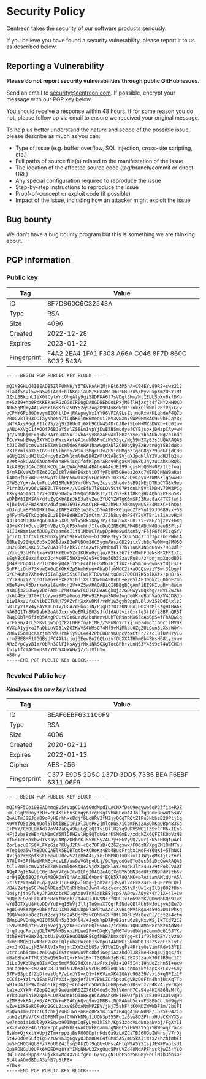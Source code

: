 # Security Policy

Centreon takes the security of our software products seriously.

If you believe you have found a security vulnerability, please report it to us as described below.

## Reporting a Vulnerability

**Please do not report security vulnerabilities through public GitHub issues.**

Send an email to security@centreon.com. If possible, encrypt your message with our PGP key below.

You should receive a response within 48 hours. If for some reason you do not, please follow up via email to ensure we received your original message.

To help us better understand the nature and scope of the possible issue, please describe as much as you can: 

* Type of issue (e.g. buffer overflow, SQL injection, cross-site scripting, etc.)
* Full paths of source file(s) related to the manifestation of the issue
* The location of the affected source code (tag/branch/commit or direct URL)
* Any special configuration required to reproduce the issue
* Step-by-step instructions to reproduce the issue
* Proof-of-concept or exploit code (if possible)
* Impact of the issue, including how an attacker might exploit the issue

## Bug bounty

We don't have a bug bounty program but this is something we are thinking about.

## PGP information

### Public key

| Tag | Value |
| -- | -- |
| ID | 8F7D860C6C32543A |
| Type | RSA |
| Size | 4096 |
| Created | 2022-12-28 |
| Expires | 2023-01-22 |
| Fingerprint | F4A2 2EA4 1FA1 F308 A66A C046 8F7D 860C 6C32 543A |

```
-----BEGIN PGP PUBLIC KEY BLOCK-----

mQINBGHLO4IBEADB5ZlFUNNH/Y5TEVHAAHIMjHEt63M5hA+C94EYv89R2+swz212
Hla4f5sVl5wPNSwiIAed+bJNKnGiaDM/508aMcTHurGRu3x5/MyvuxpXmzOSY1Mt
JZxLBBkonL1iX0tCytWriOhgAty9gi58DPKA6f7sVDgt3Hm/NtIEULSbXy6xfDYo
m+Sz39+hb0PcKKEkacRGzOGDIR0UgOAUGDBEbDoLPxjM6flHjXcjs4fZNY2HHQXO
AB65qM9my4ALxxsrIbsKfu25HY52qSZoqZD90AxKdNtRFlnkXClWN0l26fVqiGjv
oCPMYGPp80OYvymE2QhtlD+jRAepwyWx1YY96VFIA9LsZtjmoRxw/KLghdeP4Q7p
/BUCVkT393OOTayNhoNa7iCqbK0lmB6mequi7KV3vNXn79WP0Hm8AQ9/9bEJaY8x
oNTKAxsR6gLP1fc7S/zg9iIHUuTj6XU9CbW45ADrCJRel5LoM+MZ3DWXh+kd0Iuw
yANU+XVgC1fXQOf76BJeYSalZS8Ln1vpYjDwEZBSmLdyefCYBjspxjDNzpCAy+wH
gc/vpQbjmFxgkbZ3AroGDaNu1JVhA3yy8oXAEwAxl8BzsYye2YbhAUb2RgZhIndd
TCcWkwhEWey3XYMCtnFWxsXnteA1cvWD8PvCiWy53yc/Ng59H3XyB3sJbQARAQAB
tJJDZW50cmVvbiBTZWN1cml0eSAoRW1haWwgdXNlZCB0byByZXBvcnQgYSB2dWxu
ZXJhYmlsaXR5IG9uIENlbnRyZW9uJ3MgcHJvZHVjdHMgb3IgdG8gY29udGFjdCB0
aGUgQ2VudHJlb24ncyBzZWN1cml0eSB0ZWFtKSA8c2VjdXJpdHlAY2VudHJlb24u
Y29tPokCVAQTAQoAPhYhBPSiLqQfofMIpmrARo99hgxsMlQ6BQJhyzuCAhsDBQkC
AikABQsJCAcCBhUKCQgLAgQWAgMBAh4BAheAAAoJEI99hgxsMlQ6Ms0P/1lJfoaj
5/mRIKvaWZnTZm6OCpJtRT/9WrBGxbVi0TfyFb8M5OHeoz2oXc7WEPDJNNW9aRat
i40oHfQExW0UBsMvpfGlhPc5nwIxzpvFuckPrSTU3Y9ZLQvCoyxPIWMsXlghwwHD
OFW5oYg+rAvtmFuLyM18MdkH3YmrUHs7wyZczvi5hqdv5yB92kEjDTRbCYG8k9ep
P1rr3U/WyQ6u5BEZLTFNceK//VQsEfN7l8QLQV5CtG7PtdnLh5V4lkDHV7DW3PCg
TXyy8A5IatLh7z+ODQ/GDwCw7NNQm5M8dB1T/tLZn7+kTf8KqjHz4Qbh2PFBu5R7
sDPEM81EMSAN/dfuZyQKbABnJk0JalvZeuZYUQYZWTgK6mSFJ3Rac8aX4TX7fwfS
kjh0ivG/FWzKaDa/dGfpH0J69IE2SACLRF+022hPLz7dRmSyNQSFZ4McXC+ihQps
mDJrqLmBPSNIRkfTwczINPSAX051w3GsJDSoAID+X0iqmoZTPYuf9XJO689vx+5B
g4FwhFwETkCqq6sZLzBI8+8dHKCn7imCtmrJ7JN8uy4mPS4Y2yVTBr1sZiAuvHzN
4314o3N30OZeqG61OuE6XO67mlw5Rk5Kay7P/s3uu5wXEL01z5+VKH/hjzVV+GXq
9J+VKYfXOcvu9PDhVBzlXgtP5xNuhh/IlvoDuQINBGHLPM4BEADdN4QbeuBSFts7
9iIJXBmYiwcfDUOyZYaam6tI1fi1MbWCTAwpDpR0e8wdAon5yrF5jF6f6PIzqSfV
jc1rtLfdftVlzCMobXyjPxO9LkwChSm+b1tR6R7FyxfkUu5Og7TdrTpzzbTPN6TA
0BReEy20NpU6b3xC96BdaxE2ePlDOm26C5ygmAWszGD29ztxVtbBq7w0M+q7MO5Q
UH286bNQXKL5C5wZuA18li/hk7Cri4XwtRyMMh0dlT7hYYuKKJN5d8swx793JdlP
uYxmL93bM7rlka+W9fHYEbW5Zr7KUKwGygju/R2kx567iZyNwhFdeNsMFXFRIxCL
sEqNBc6EexafaxoJc4Ms0FD5WXiy9Je5+c5ue5Qb3SzavRu8u/z4bnjmpXqodBOS
jB4KPPGp4iCZPIOD98HyQ4XlYPSFc4hFEDxM6JGjfiKzFGaSmroSqwoKYYUjLsI+
SuFPciOnH73KvwGX0uDYOKKZp5kmhKwu+AWaOfjoMGC2j+aOCQswziYBwr32bgyf
S/CM4uha7XhY4vi5IaRgXrSSsCRFwskTRQwtAHtu8m17D0CH7K5blKXtx+pHB+6x
cYTX9u2N2rqnOTma6+KEXFzVj0JiXsT3OwFmAFRvDU+erGSlAF3bQkZcu0hoFZmh
XBeRV+vA3D/rkwXal8vMRcn2V+XZ5wARAQABiQI8BBgBCgAmFiEE9KIupB+h8wim
asBGj32GDGwyVDoFAmHLPM4CGwwFCQICKQAACgkQj32GDGwyVDqkbg/+NVEZw2A4
Uk6h4Exo9T0+ttd/ywi8P5aGnoiJ9Fw92RHgmSNUwIwgdeGKrgBbhVaO/V4CDGJp
iiwIAxzU/xCNibEGTUkH79AZvFHXxXwRKf/vWW1w3gyh9ppRLBlUw3S2DdEkxlzJ
5R1ryYTeV4yFAVK1Ln1v/UCA2WHho3IN/PIgDt701zONUEn1OOxHrMlKsgHIBAAk
NA6IQ1Tr8RW9abK3uAtJxxnyOqEMkiE03sJfd1dAUtvirGxr7g3t1Gfi8BPnQR5T
ZNqDOblM6fiY05AngPOLtV0n6LazK/buNenvUUhT0R9noMX6ZcApGpS4fFhADw1q
vrFYSG/4rLSGKvLqw5pQ7PzLDHPfn/HIME//SPuBnYrTYjiupzdmgtjGOc1iMV0X
YVXuA1yj+aJFaObLnVD31v2GIKvVS4WMsG74Mf5vMiMkbc0Zg2ULGun3sXscW0Yh
2MnvI5oYQcKmzjmhPdKHrmkiy9QC4442PbE8Bn9KUpcVoxCtFr/Zsc18iUVHYyIG
rrmZBE8MF1tGGBsdFC4Aktujuj3EevBo26QLozyfOLXXATHhmGh4SWsH68iyzynw
ARzB/pCyvB1Y/QbRn3ClFIksAyjrMxiNkSQXgToc8Ph+vLnHS3Y4399c74WZCHCH
i51yIfcTAPmxOst/YN5WXOxWHZjZ/STVi0Y=
=8Gny
-----END PGP PUBLIC KEY BLOCK-----
```

### Revoked Public key

**_Kindlyuse the new key instead_**

| Tag | Value |
| -- | -- |
| ID | BEAF6EBF631106F9 |
| Type | RSA |
| Size | 4096 |
| Created | 2020-02-11 |
| Expires | 2022-01-13 |
| Cipher |AES-256|
| Fingerprint | C377 E9D5 2D5C 137D 3DD5 73B5 BEA F6EBF 6311 06F9 |

```
-----BEGIN PGP PUBLIC KEY BLOCK-----

mQINBF5Cei0BEADhmq8U5rvapCD4AtG0dMpdILACNXfDeU9egywe6eP23fia+RDZ
umlCGqPeBny3zU+wcE4Kik6nsCmqy61rgHsgTVbWEEeu1AJoJfq0GneBBwWI5sWV
QwAUTmJSEJgYB9oRyHErhhxuBdjfbLqHRV2fMZjyQOqTRQtZ1PuJHbbzB29Plj1q
K0VYfO5q2RLWDol5TbtiBEDiF1Wl3UcPF2jmlgHWS/iCpmFKz2ABOkKgUBpn83Sa
E+PYY/CMOL8YAd77oV47a0yA9kuLgEcQITviB7lU2Yq9URVSWG1I3SxFFU6/IEn6
HFj3vbs8zWEn/LN1mCW5MlDPH2VlHp8QTdUGrrKSM0mEv/xddkZx6QFZ7K0bVzNB
1fGRTcn8hxbw0YVsJyUAMpZORhnKJS5VLSyZAU7y+EGVy9Q7VurjZN51HBgtuArl
ZorLscu8FS6XLFXzGiePKUyJ2RN+c8o78FsB+QZ6Zgxwx/F06zRYXpgZM1ONMTnu
MTeg1ea5w7m8DQCQAElk5EQBTqtk+XCRoKz4Bb4BuqFrqbx1MoFHY6QXi+5ThNXI
4xIja2r6KpfKSFE6ewLU0ew521eBbA4i/ib+DMPRQ1xORiuTTJWgxqMX1jL7tnYi
A78LF+3PfHwiMRM6c+csLE/aw9aVGlpyULj/9LVpyqdQeEYoBes0SiDcGwARAQAB
tClDZW50cmVvbiBTZWN1cml0eSA8c2VjdXJpdHlAY2VudHJlb24uY29tPokCVAQT
AQgAPgIbAwULCQgHAgYVCgkICwIEFgIDAQIeAQIXgBYhBMN36dUtXBN9PdVztb6v
br9jEQb5BQJf/utABQkDnY0fAAoJEL6vbr9jEQb5X78QAKK+b7AtsamAMldUrA5A
GcTNtzxq6NlcCq2gy469juEuKp2lDag+jabzcZj3Sydi2oFxKZ4cSIFuErPNLQFl
/BAVZefjeSCHWeDNREedIVCsRHbba3Jwnl+GicycrcZGtvXjUw1xj2lDjO02fBbn
Do4yrjtaGfUkyJh2mXotcMQiqAd8vTnV1aKkESjcpS/ADcw/A0y8/4YJiX+4l+Lw
hBQgZF97bFzTuRFP8cYtUoobjZI4wUiJUV9N+ZfODUTxtm69htK2QDmMbGQs91xK
wYdIOTXyU8HtvDD/YuB+qI5WVjJlljTu9maX7QqfRSNdeQEl4Uh8NJoLjvA6Eu7O
+g0C095YzgKHObEefACUXMT2BOu8p07aPDtwAAc1XVHLgMViRgAH459oJD4IPhKq
J9QkWeX+o8cZTufZcejRtc2A5OgfPsvCOM5o2Hf0tLXOdHzVz0exRl/Ect2e4ctm
ZMnpUPVDnWyXQIQT5Ulh5z33d4l4/+JydsYpD7Ry82aru6z8yKxvWSjIkTCd72C2
LS9whUMlptPuvOj6vejg/yzUE3OcxoEQlSv6nJ/idBRuJ1QHUAMo08rnKznAdNRU
UrqfbqdPmtojDLTXP9NHDsxxzHLwe2Fy+OXqKyTpM6T4bvdbNjn2qmm0d616JYKv
dthB+4f+0WxZqJotU/0wQXBHuQINBF5CgfMBEADmxcDYgg+sI1f9SkdRZY/cVzWQ
0kmSRMQ5Q1wABc07uXeFQlpubZEWzeB13v0puI4A0WGjSNnWD0JBJZSxqFiKlytZ
q+xJnO1eLjN3A4RlvIxFnjmtZXW2x3bGS/t9TbWIDvgFs4RfiyOsVimFRdvB3YEE
UtrcLnb5cmxLznDQwpJTStevuWuoVhc8bfiGepiAzXhdOlJ85keH8Hq3Ujgqs/dx
mBa68hokTTMt33SwQ9KAoTQvrKNu1B+fTSQBmN3yBzKiZEX3JzapK70TfR9mc1CJ
JiLoJyKqDhyY0IaMCqd5mdA5Q2TdXtn/iwFrxiyUi+1QF5I4c19hUoZchn5I+exw
anLabHP6EsM2kHeO8J1nHiNJ2b58lxVcUBTMkkoQLxN1shOozkYiapX33Cxv+Smy
57Pw8SpbZfZqDfmazUgF/aboJY9vcQ1+fK6VzmXK42GAYu968Z9Vvxi6+qNPIz1P
cCC6t+Yzlrv3EadFUTAeXiHjpxjef3Lv7BWLZDr5psaCgvRzO0Ffn4hniUiKqTTb
wHJxDA1iP9vfEAh61kpBQ8p+C6h4+hn5OWCbz6GBp+wEG1Rswrz734K7Aiywr8pH
la1+oXYkRrAZop9Oagh9weimbR0ZZ76kD4duSq3blV6mhh7Cs94e4HINB6NzMfXg
YYk4Dwr6aiW2Np5MLQARAQABiQI8BBgBCAAmAhsMFiEEw3fp1S1cE3091XO1vq9u
v2MRBvkFAl/+0/AFCQV+uP0ACgkQvq9uv2MRBvlNgRAAmU5cxvP38BbCdlhN9gyH
wZwHi2kSeROFeKc2GCL2ixVGS0dANmMPZEV/jNj75shF4tK0NDZWWWDFZm/2bsFI
M5QvNJm8OYTcTCfcbFj7uHG1wYRGKRq0PxYKJ5WY1RAqgAjuGNBME/16z5E042Co
puh2z1PvV/CKhIOFBMTjofCVWYkDMg1iUQN3pS55FuIz6sw8DZPfnxHUaCKNYX3a
we7rooia1dUl2yXkSqwo99IMqrDqFyLye1kISh/Kg83zocVLdNnbaNvpj/FgXYII
xXxsvGXEE463/Rr+rpCyuMY8L+VnCQWFFoammrgN86L5iHh9sY5q7YRWnwqrra78
BsWm+QjKxlY+UpjZTm+rppijBsRU00DpfnKds0a9zLAZCaTBJ6UGpIW4nsjV7rDj
5t420dOe5LfqIgS/zUw8K3gGgvyOJbm8D4E4fCMn5A5/mOSkAIiWzx2+hzhfmbFt
omSMCHOCNQbSF/7PoU6Z4J6sq5AkZOf9qQU+UHszAHtqW9A5iSIsjJEW7Poplsd1
QpaRONGuU0UPk6MQEDMq8YYYINpNHwU3ZxgQuq5PrUVZd48NdAPFhssRjwZ3rYsQ
3Nl02J4RHppsPsDjxkmvMc4X2uCfgenTG/Vc/gNTQhPSozSKG8yFoClMlb3onsOF
SL4taAGY0BDuA3zhB7p5tP8=
=YBvx
-----END PGP PUBLIC KEY BLOCK-----
```
